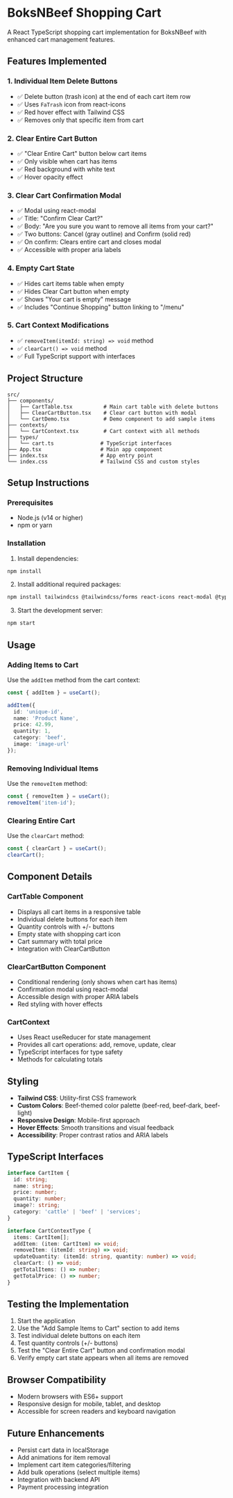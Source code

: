 # BoksNBeef Shopping Cart

A React TypeScript shopping cart implementation for BoksNBeef with enhanced cart management features.

## Features Implemented

### 1. Individual Item Delete Buttons
- ✅ Delete button (trash icon) at the end of each cart item row
- ✅ Uses `FaTrash` icon from react-icons
- ✅ Red hover effect with Tailwind CSS
- ✅ Removes only that specific item from cart

### 2. Clear Entire Cart Button
- ✅ "Clear Entire Cart" button below cart items
- ✅ Only visible when cart has items
- ✅ Red background with white text
- ✅ Hover opacity effect

### 3. Clear Cart Confirmation Modal
- ✅ Modal using react-modal
- ✅ Title: "Confirm Clear Cart?"
- ✅ Body: "Are you sure you want to remove all items from your cart?"
- ✅ Two buttons: Cancel (gray outline) and Confirm (solid red)
- ✅ On confirm: Clears entire cart and closes modal
- ✅ Accessible with proper aria labels

### 4. Empty Cart State
- ✅ Hides cart items table when empty
- ✅ Hides Clear Cart button when empty
- ✅ Shows "Your cart is empty" message
- ✅ Includes "Continue Shopping" button linking to "/menu"

### 5. Cart Context Modifications
- ✅ `removeItem(itemId: string) => void` method
- ✅ `clearCart() => void` method
- ✅ Full TypeScript support with interfaces

## Project Structure

```
src/
├── components/
│   ├── CartTable.tsx          # Main cart table with delete buttons
│   ├── ClearCartButton.tsx    # Clear cart button with modal
│   └── CartDemo.tsx           # Demo component to add sample items
├── contexts/
│   └── CartContext.tsx        # Cart context with all methods
├── types/
│   └── cart.ts               # TypeScript interfaces
├── App.tsx                   # Main app component
├── index.tsx                 # App entry point
└── index.css                 # Tailwind CSS and custom styles
```

## Setup Instructions

### Prerequisites
- Node.js (v14 or higher)
- npm or yarn

### Installation

1. Install dependencies:
```bash
npm install
```

2. Install additional required packages:
```bash
npm install tailwindcss @tailwindcss/forms react-icons react-modal @types/react-modal
```

3. Start the development server:
```bash
npm start
```

## Usage

### Adding Items to Cart
Use the `addItem` method from the cart context:
```typescript
const { addItem } = useCart();

addItem({
  id: 'unique-id',
  name: 'Product Name',
  price: 42.99,
  quantity: 1,
  category: 'beef',
  image: 'image-url'
});
```

### Removing Individual Items
Use the `removeItem` method:
```typescript
const { removeItem } = useCart();
removeItem('item-id');
```

### Clearing Entire Cart
Use the `clearCart` method:
```typescript
const { clearCart } = useCart();
clearCart();
```

## Component Details

### CartTable Component
- Displays all cart items in a responsive table
- Individual delete buttons for each item
- Quantity controls with +/- buttons
- Empty state with shopping cart icon
- Cart summary with total price
- Integration with ClearCartButton

### ClearCartButton Component
- Conditional rendering (only shows when cart has items)
- Confirmation modal using react-modal
- Accessible design with proper ARIA labels
- Red styling with hover effects

### CartContext
- Uses React useReducer for state management
- Provides all cart operations: add, remove, update, clear
- TypeScript interfaces for type safety
- Methods for calculating totals

## Styling

- **Tailwind CSS**: Utility-first CSS framework
- **Custom Colors**: Beef-themed color palette (beef-red, beef-dark, beef-light)
- **Responsive Design**: Mobile-first approach
- **Hover Effects**: Smooth transitions and visual feedback
- **Accessibility**: Proper contrast ratios and ARIA labels

## TypeScript Interfaces

```typescript
interface CartItem {
  id: string;
  name: string;
  price: number;
  quantity: number;
  image?: string;
  category: 'cattle' | 'beef' | 'services';
}

interface CartContextType {
  items: CartItem[];
  addItem: (item: CartItem) => void;
  removeItem: (itemId: string) => void;
  updateQuantity: (itemId: string, quantity: number) => void;
  clearCart: () => void;
  getTotalItems: () => number;
  getTotalPrice: () => number;
}
```

## Testing the Implementation

1. Start the application
2. Use the "Add Sample Items to Cart" section to add items
3. Test individual delete buttons on each item
4. Test quantity controls (+/- buttons)
5. Test the "Clear Entire Cart" button and confirmation modal
6. Verify empty cart state appears when all items are removed

## Browser Compatibility

- Modern browsers with ES6+ support
- Responsive design for mobile, tablet, and desktop
- Accessible for screen readers and keyboard navigation

## Future Enhancements

- Persist cart data in localStorage
- Add animations for item removal
- Implement cart item categories/filtering
- Add bulk operations (select multiple items)
- Integration with backend API
- Payment processing integration 